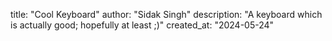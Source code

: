 title: "Cool Keyboard"
author: "Sidak Singh"
description: "A keyboard which is actually good; hopefully at least ;)"
created_at: "2024-05-24"
